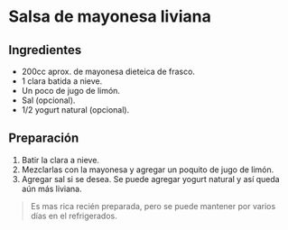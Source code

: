 # Salsa de mayonesa liviana
## Ingredientes
- 200cc aprox. de mayonesa dieteica de frasco.
- 1 clara batida a nieve.
- Un poco de jugo de limón.
- Sal (opcional).
- 1/2 yogurt natural (opcional).
## Preparación
1. Batir la clara a nieve.
2. Mezclarlas con la mayonesa y agregar un poquito de jugo de limón.
3. Agregar sal si se desea. Se puede agregar yogurt natural y así queda aún más liviana.
>Es mas rica recién preparada, pero se puede mantener por varios días en el refrigerados.
